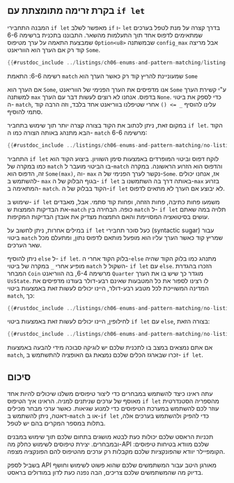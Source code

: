 ## בקרת זרימה מתומצתת עם `if let`

המבנה התחבירי `if let` מאפשר לשלב `if` ו- `let` בדרך קצרה על מנת לטפל בערכים שמתאימים לדפוס אחד תוך התעלמות מהשאר. התבוננו בתכנית ברשימה 6-6 שמבצעת התאמה על ערך מטיפוס `Option<u8>` שבמשתנה `config_max` אבל מריצה קוד רק אם הערך הוא הווריאנט `Some`.

```rust
{{#rustdoc_include ../listings/ch06-enums-and-pattern-matching/listing-06-06/src/main.rs:here}}
```


<span class="caption">רשימה 6-6: התאמת `match` שמעוניינת להריץ קוד רק כאשר הערך הוא `Some`</span>

אם הערך הוא `Some`, אנו מדפיסים את הערך הפנימי של הווריאנט `Some` ע"י קשירת הערך למשתנה `max` בדפוס. אנחנו לא רוצים לעשות דבר עם הערך `None`. כדי לספק את ביטוי ה- `match`, עלינו להוסיף `_ =>
()` אחרי שטיפלנו בווריאנט אחד בלבד, וזה הרבה קוד סתמי להוסיף.

במקום זאת, ניתן לכתוב את הקוד בצורה קצרה יותר תוך שימוש בתחביר `if let`. הקוד הבא מתנהג באותה הצורה כמו ה- `match` מרשימה 6-6:

```rust
{{#rustdoc_include ../listings/ch06-enums-and-pattern-matching/no-listing-12-if-let/src/main.rs:here}}
```

התחביר `if let` לוקח דפוס וביטוי המופרדים באמצעות סימן השוויון. ביצוע הקוד הוא כמו במקרה של `match` בו הביטוי מועבר ל-`match` והדפוס הוא הזרוע הראשונה. במקרה זה, הדפוס הוא `Some(max)`, וה- `max` נקשר לערך הפנימי של ה-`Some`. אז, אנחנו יכולים להשתמש ב- `max` בגוף הבלוק של ה- `if let` באותה דרך בה השתמשנו ב-`max` בזרוע המתאימה ב- `match`. הקוד בבלוק של ה-`if let` לא יבוצע אם הערך לא מתאים לדפוס.

שימוש ב- `if let` משמעו פחות כתיבה, פחות הזחה, ופחות קוד סתמי. אבל, מאבדים את הבדיקות הממצות ש-`match` כופה. הבחירה בין `match` ל- `if let` תלויה במה שאתם עושים בסיטואציה המסויימת והאם התמצות מצדיק את אובדן הבדיקות המקיפות.

במילים אחרות, ניתן לחשוב על `if let` כעל סוכר תחבירי (syntactic sugar) עבור ביטוי `match` שמריץ קוד כאשר הערך עליו הוא מופעל מותאם לדפוס נתון, ומתעלם מכל שאר הערכים.

ניתן להוסיף `else` ל- `if let`. בלוק הקוד אחרי ה-`else` מתנהג כמו בלוק הקוד שהיה מופיע אחרי `_` במקרה של ביטוי `match` השקול ל- `if let` עם `else`. הזכרו בהגדרת המבחר `Coin` מרשימה 6-4, בה הווריאנט `Quarter` מוגדר כך שיש בו את הערך `UsState`. לו רצינו לספור את כל המטבעות שאינם רבע-דולר בעודנו מדפיסים את המדינה המשוייכת לכל מטבע רבע-דולר, היינו יכולים לעשות זאת באמצעות ביטוי `match`, כך:

```rust
{{#rustdoc_include ../listings/ch06-enums-and-pattern-matching/no-listing-13-count-and-announce-match/src/main.rs:here}}
```

לחילופין, היינו יכולים לעשות זאת באמצעות ביטוי `if let` עם `else`, בצורה הזאת:

```rust
{{#rustdoc_include ../listings/ch06-enums-and-pattern-matching/no-listing-14-count-and-announce-if-let-else/src/main.rs:here}}
```

אם אתם נמצאים במצב בו לתכנית שלכם יש לוגיקה סבוכה מידי להבעה באמצעות `match`, זכרו שבארגז הכלים שלכם נמצאת גם האופציה להתשתמש ב- `if let`.

## סיכום

עתה ראינו כיצד להשתמש במבחרים כדי ליצור טיפוסים משלנו שיכולים להיות אחד מאוסף של ערכים שניתנים למניה. הראינו איך הטיפוס `if let` מהספריה הסטנדרטית עוזר לכם להשתמש במערכת הטיפוסים כדי למנוע שגיאות. כאשר ערכי מבחר מכילים דאטה, ניתן להשתמש ב-`match` או ב-`if let` כדי להפיק ולהשתמש בערכים אלה, בתלות במספר המקרים בהם יש לטפל.

תכניות הראסט שלכם יכולות כעת לבטא מושגים בתחום שלכם תוך שימוש במבנים ובמבחרים. יצירת טיפוסים לשימוש כחלק מה-API שלכם מוודא בטיחות טיפוסים: הקומפיילר יוודא שהפונקציות שלכם מקבלות רק ערכים מהטיפוס להם הפונקציה מצפה.

בשביל לספק API מאורגן היטב עבור המשתמשים שלכם שהוא פשוט לשימוש וחושף בדיוק מה שהמשתמשים שלכם צריכים, הבה נפנה כעת לדון במודולים בראסט.

